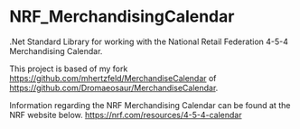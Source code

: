 # NRF_MerchandisingCalendar
.Net Standard Library for working with the National Retail Federation 4-5-4 Merchandising Calendar.

This project is based of my fork https://github.com/mhertzfeld/MerchandiseCalendar of https://github.com/Dromaeosaur/MerchandiseCalendar.

Information regarding the NRF Merchandising Calendar can be found at the NRF website below.
  https://nrf.com/resources/4-5-4-calendar
